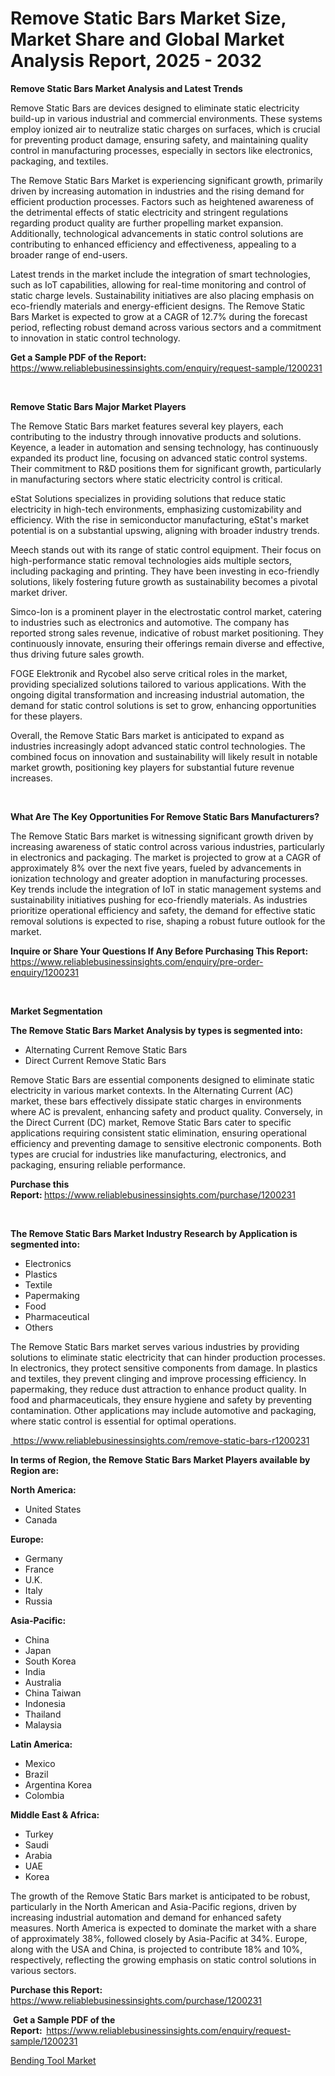 <p><h1>Remove Static Bars Market Size, Market Share and Global Market Analysis Report, 2025 - 2032</h1></p><p><strong>Remove Static Bars Market Analysis and Latest Trends</strong></p>
<p><p>Remove Static Bars are devices designed to eliminate static electricity build-up in various industrial and commercial environments. These systems employ ionized air to neutralize static charges on surfaces, which is crucial for preventing product damage, ensuring safety, and maintaining quality control in manufacturing processes, especially in sectors like electronics, packaging, and textiles.</p><p>The Remove Static Bars Market is experiencing significant growth, primarily driven by increasing automation in industries and the rising demand for efficient production processes. Factors such as heightened awareness of the detrimental effects of static electricity and stringent regulations regarding product quality are further propelling market expansion. Additionally, technological advancements in static control solutions are contributing to enhanced efficiency and effectiveness, appealing to a broader range of end-users.</p><p>Latest trends in the market include the integration of smart technologies, such as IoT capabilities, allowing for real-time monitoring and control of static charge levels. Sustainability initiatives are also placing emphasis on eco-friendly materials and energy-efficient designs. The Remove Static Bars Market is expected to grow at a CAGR of 12.7% during the forecast period, reflecting robust demand across various sectors and a commitment to innovation in static control technology.</p></p>
<p><strong>Get a Sample PDF of the Report:&nbsp;</strong> <a href="https://www.reliablebusinessinsights.com/enquiry/request-sample/1200231?utm_campaign=2840&utm_medium=2&utm_source=Github&utm_content=ia&utm_term=11042025&utm_id=remove-static-bars">https://www.reliablebusinessinsights.com/enquiry/request-sample/1200231</a></p>
<p>&nbsp;</p>
<p><strong>Remove Static Bars Major Market Players</strong></p>
<p><p>The Remove Static Bars market features several key players, each contributing to the industry through innovative products and solutions. Keyence, a leader in automation and sensing technology, has continuously expanded its product line, focusing on advanced static control systems. Their commitment to R&D positions them for significant growth, particularly in manufacturing sectors where static electricity control is critical.</p><p>eStat Solutions specializes in providing solutions that reduce static electricity in high-tech environments, emphasizing customizability and efficiency. With the rise in semiconductor manufacturing, eStat's market potential is on a substantial upswing, aligning with broader industry trends.</p><p>Meech stands out with its range of static control equipment. Their focus on high-performance static removal technologies aids multiple sectors, including packaging and printing. They have been investing in eco-friendly solutions, likely fostering future growth as sustainability becomes a pivotal market driver.</p><p>Simco-Ion is a prominent player in the electrostatic control market, catering to industries such as electronics and automotive. The company has reported strong sales revenue, indicative of robust market positioning. They continuously innovate, ensuring their offerings remain diverse and effective, thus driving future sales growth.</p><p>FOGE Elektronik and Rycobel also serve critical roles in the market, providing specialized solutions tailored to various applications. With the ongoing digital transformation and increasing industrial automation, the demand for static control solutions is set to grow, enhancing opportunities for these players.</p><p>Overall, the Remove Static Bars market is anticipated to expand as industries increasingly adopt advanced static control technologies. The combined focus on innovation and sustainability will likely result in notable market growth, positioning key players for substantial future revenue increases.</p></p>
<p>&nbsp;</p>
<p><strong>What Are The Key Opportunities For Remove Static Bars Manufacturers?</strong></p>
<p><p>The Remove Static Bars market is witnessing significant growth driven by increasing awareness of static control across various industries, particularly in electronics and packaging. The market is projected to grow at a CAGR of approximately 8% over the next five years, fueled by advancements in ionization technology and greater adoption in manufacturing processes. Key trends include the integration of IoT in static management systems and sustainability initiatives pushing for eco-friendly materials. As industries prioritize operational efficiency and safety, the demand for effective static removal solutions is expected to rise, shaping a robust future outlook for the market.</p></p>
<p><strong>Inquire or Share Your Questions If Any Before Purchasing This Report:</strong> <a href="https://www.reliablebusinessinsights.com/enquiry/pre-order-enquiry/1200231?utm_campaign=2840&utm_medium=2&utm_source=Github&utm_content=ia&utm_term=11042025&utm_id=remove-static-bars">https://www.reliablebusinessinsights.com/enquiry/pre-order-enquiry/1200231</a></p>
<p>&nbsp;</p>
<p><strong>Market Segmentation</strong></p>
<p><strong>The Remove Static Bars Market Analysis by types is segmented into:</strong></p>
<p><ul><li>Alternating Current Remove Static Bars</li><li>Direct Current Remove Static Bars</li></ul></p>
<p><p>Remove Static Bars are essential components designed to eliminate static electricity in various market contexts. In the Alternating Current (AC) market, these bars effectively dissipate static charges in environments where AC is prevalent, enhancing safety and product quality. Conversely, in the Direct Current (DC) market, Remove Static Bars cater to specific applications requiring consistent static elimination, ensuring operational efficiency and preventing damage to sensitive electronic components. Both types are crucial for industries like manufacturing, electronics, and packaging, ensuring reliable performance.</p></p>
<p><strong>Purchase this Report:&nbsp;</strong><a href="https://www.reliablebusinessinsights.com/purchase/1200231?utm_campaign=2840&utm_medium=2&utm_source=Github&utm_content=ia&utm_term=11042025&utm_id=remove-static-bars">https://www.reliablebusinessinsights.com/purchase/1200231</a></p>
<p>&nbsp;</p>
<p><strong>The Remove Static Bars Market Industry Research by Application is segmented into:</strong></p>
<p><ul><li>Electronics</li><li>Plastics</li><li>Textile</li><li>Papermaking</li><li>Food</li><li>Pharmaceutical</li><li>Others</li></ul></p>
<p><p>The Remove Static Bars market serves various industries by providing solutions to eliminate static electricity that can hinder production processes. In electronics, they protect sensitive components from damage. In plastics and textiles, they prevent clinging and improve processing efficiency. In papermaking, they reduce dust attraction to enhance product quality. In food and pharmaceuticals, they ensure hygiene and safety by preventing contamination. Other applications may include automotive and packaging, where static control is essential for optimal operations.</p></p>
<p><a href="https://www.reliablebusinessinsights.com/remove-static-bars-r1200231?utm_campaign=2840&utm_medium=2&utm_source=Github&utm_content=ia&utm_term=11042025&utm_id=remove-static-bars">&nbsp;https://www.reliablebusinessinsights.com/remove-static-bars-r1200231</a></p>
<p><strong>In terms of Region, the Remove Static Bars Market Players available by Region are:</strong></p>
<p>
    <p> <strong> North America: </strong>
        <ul>
            <li>United States</li>
            <li>Canada</li>
        </ul>
        </p> 
    <p> <strong> Europe: </strong>
        <ul>
            <li>Germany</li>
            <li>France</li>
            <li>U.K.</li>
            <li>Italy</li>
            <li>Russia</li>
        </ul>
        </p> 
    <p> <strong> Asia-Pacific: </strong>
        <ul>
            <li>China</li>
            <li>Japan</li>
            <li>South Korea</li>
            <li>India</li>
            <li>Australia</li>
            <li>China Taiwan</li>
            <li>Indonesia</li>
            <li>Thailand</li>
            <li>Malaysia</li>
        </ul>
        </p> 
    <p> <strong> Latin America: </strong>
        <ul>
            <li>Mexico</li>
            <li>Brazil</li>
            <li>Argentina Korea</li>
            <li>Colombia</li>
        </ul>
        </p> 
    <p> <strong> Middle East & Africa: </strong>
        <ul>
            <li>Turkey</li>
            <li>Saudi</li>
            <li>Arabia</li>
            <li>UAE</li>
            <li>Korea</li>
        </ul>
    </p>
    </p>
<p><p>The growth of the Remove Static Bars market is anticipated to be robust, particularly in the North American and Asia-Pacific regions, driven by increasing industrial automation and demand for enhanced safety measures. North America is expected to dominate the market with a share of approximately 38%, followed closely by Asia-Pacific at 34%. Europe, along with the USA and China, is projected to contribute 18% and 10%, respectively, reflecting the growing emphasis on static control solutions in various sectors.</p></p>
<p><strong>Purchase this Report: </strong><a href="https://www.reliablebusinessinsights.com/purchase/1200231?utm_campaign=2840&utm_medium=2&utm_source=Github&utm_content=ia&utm_term=11042025&utm_id=remove-static-bars">https://www.reliablebusinessinsights.com/purchase/1200231</a></p>
<p>&nbsp;<strong>Get a Sample PDF of the Report:&nbsp;&nbsp;</strong><a href="https://www.reliablebusinessinsights.com/enquiry/request-sample/1200231?utm_campaign=2840&utm_medium=2&utm_source=Github&utm_content=ia&utm_term=11042025&utm_id=remove-static-bars">https://www.reliablebusinessinsights.com/enquiry/request-sample/1200231</a></p>
<p><strong></strong></p>
<p><p><a href="https://github.com/fraryatena85/Market-Research-Report-List-1/blob/main/bending-tool-market.md?utm_campaign=2840&utm_medium=2&utm_source=Github&utm_content=ia&utm_term=11042025&utm_id=remove-static-bars">Bending Tool Market</a></p></p>
